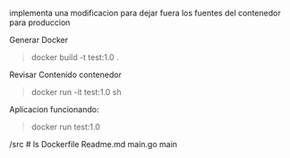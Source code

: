 implementa una modificacion para dejar fuera los fuentes del contenedor para produccion

Generar Docker
> docker build -t test:1.0 .

Revisar Contenido contenedor
> docker run -it test:1.0 sh

Aplicacion funcionando:
> docker run test:1.0

/src # ls
Dockerfile  Readme.md   main.go     main

